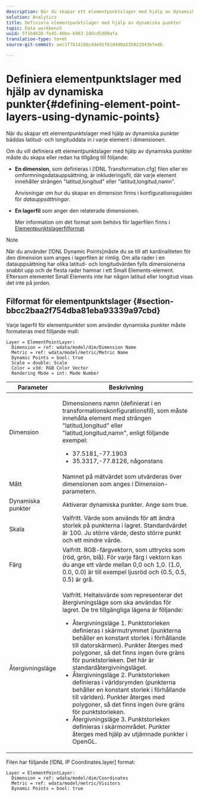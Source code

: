 ```yaml
---
description: När du skapar ett elementpunktslager med hjälp av dynamiska punkter bäddas latitud- och longituddata in i varje element i dimensionen.
solution: Analytics
title: Definiera elementpunktslager med hjälp av dynamiska punkter
topic: Data workbench
uuid: 5f1b4638-fe45-40be-b963-18dcd5d09afa
translation-type: tm+mt
source-git-commit: aec1f7b14198cdde91f61d490a235022943bfedb

---
```



# Definiera elementpunktslager med hjälp av dynamiska punkter{#defining-element-point-layers-using-dynamic-points}

När du skapar ett elementpunktslager med hjälp av dynamiska punkter bäddas latitud- och longituddata in i varje element i dimensionen.

Om du vill definiera ett elementpunktslager med hjälp av dynamiska punkter måste du skapa eller redan ha tillgång till följande:

* **En dimension**, som definieras i [!DNL Transformation.cfg] filen eller en omformningsdatauppsättning, är inkluderingsfil, där varje element innehåller strängen &quot;latitud,longitud&quot; eller &quot;latitud,longitud,namn&quot;.

   Anvisningar om hur du skapar en dimension finns i konfigurationsguiden för *datauppsättningar*.

* **En lagerfil** som anger den relaterade dimensionen.

   Mer information om det format som behövs för lagerfilen finns i [Elementpunktslagerfilformat](../../../../../../home/c-geo-oview/c-wk-img-lyrs/c-elmt-pt-lyrs/c-elmt-pt-lyrs-ref-lkp-files/c-elmt-pt-lyr-file-frmt/c-elmt-pt-lyr-file-frmt.md#concept-678a95cb69644105a7af1b86ad5a5981).

>[!NOTE]
>
>När du använder [!DNL Dynamic Points]måste du se till att kardinaliteten för den dimension som anges i lagerfilen är rimlig. Om alla rader i en datauppsättning har olika latitud- och longitudvärden fylls dimensionerna snabbt upp och de flesta rader hamnar i ett Small Elements-element. Eftersom elementet Small Elements inte har någon latitud eller longitud visas det inte på jorden.

## Filformat för elementpunktslager {#section-bbcc2baa2f754dba81eba93339a97cbd}

Varje lagerfil för elementpunkter som använder dynamiska punkter måste formateras med följande mall:

```
Layer = ElementPointLayer:
  Dimension = ref: wdata/model/dim/Dimension Name
  Metric = ref: wdata/model/metric/Metric Name
  Dynamic Points = bool: true
  Scale = double: Scale
  Color = v3d: RGB Color Vector
  Rendering Mode = int: Mode Number
```

<table id="table_71AD13D7A9234782A4495DFBBD959F76"> 
 <thead> 
  <tr> 
   <th colname="col1" class="entry"> Parameter </th> 
   <th colname="col2" class="entry"> Beskrivning </th> 
  </tr> 
 </thead>
 <tbody> 
  <tr> 
   <td colname="col1"> Dimension </td> 
   <td colname="col2"> <p>Dimensionens namn (definierat i en transformationskonfigurationsfil), som måste innehålla element med strängen "latitud,longitud" eller "latitud,longitud,namn", enligt följande exempel: 
     <ul id="ul_49069B74AF5A4CE28E20BB3B98BB2D89"> 
      <li id="li_296010E3A513424A86AFA09E4DA2DFA4">37.5181,-77.1903 </li> 
      <li id="li_352D380B55044DD5AAB9B6FF8335AAC6">35.3317,-77.8126, någonstans </li> 
     </ul> </p> </td> 
  </tr> 
  <tr> 
   <td colname="col1"> Mått </td> 
   <td colname="col2"> Namnet på mätvärdet som utvärderas över dimensionen som anges i Dimension-parametern. </td> 
  </tr> 
  <tr> 
   <td colname="col1"> Dynamiska punkter </td> 
   <td colname="col2"> Aktiverar dynamiska punkter. Ange som true. </td> 
  </tr> 
  <tr> 
   <td colname="col1"> Skala </td> 
   <td colname="col2"> Valfritt. Värde som används för att ändra storlek på punkterna i lagret. Standardvärdet är 100. Ju större värde, desto större punkt och ett mindre värde. </td> 
  </tr> 
  <tr> 
   <td colname="col1"> Färg </td> 
   <td colname="col2"> Valfritt. RGB-färgvektorn, som uttrycks som (röd, grön, blå). För varje färg i vektorn kan du ange ett värde mellan 0,0 och 1,0. (1.0, 0.0, 0.0) är till exempel ljusröd och (0.5, 0.5, 0.5) är grå. </td> 
  </tr> 
  <tr> 
   <td colname="col1"> Återgivningsläge </td> 
   <td colname="col2"> <p>Valfritt. Heltalsvärde som representerar det återgivningsläge som ska användas för lagret. De tre tillgängliga lägena är följande: 
     <ul id="ul_771F0E43E3CD45259918520F092BCCE4"> 
      <li id="li_2B4CF2EC50174143AAD589A08C7457F8">Återgivningsläge 1. Punktstorleken definieras i skärmutrymmet (punkterna behåller en konstant storlek i förhållande till datorskärmen). Punkter återges med polygoner, så det finns ingen övre gräns för punktstorleken. Det här är standardåtergivningsläget. </li> 
      <li id="li_5F0737A941474EF5898735ECD0563D8D">Återgivningsläge 2. Punktstorleken definieras i världsrymden (punkterna behåller en konstant storlek i förhållande till världen). Punkter återges med polygoner, så det finns ingen övre gräns för punktstorleken. </li> 
      <li id="li_4B9EDE5FFA8348B9A50E5232CEB98F17">Återgivningsläge 3. Punktstorleken definieras i skärmområdet. Punkter återges med hjälp av utjämnade punkter i OpenGL. </li> 
     </ul> </p> </td> 
  </tr> 
 </tbody> 
</table>

Filen har följande [!DNL IP Coordinates.layer] format:

```
Layer = ElementPointLayer:
  Dimension = ref: wdata/model/dim/Coordinates
  Metric = ref: wdata/model/metric/Visitors
  Dynamic Points = bool: true
```


